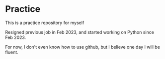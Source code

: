 # Practice
This is a practice repository for myself

Resigned previous job in Feb 2023, and started working on Python since Feb 2023.

For now, I don't even know how to use github, but I believe one day I will be fluent.
